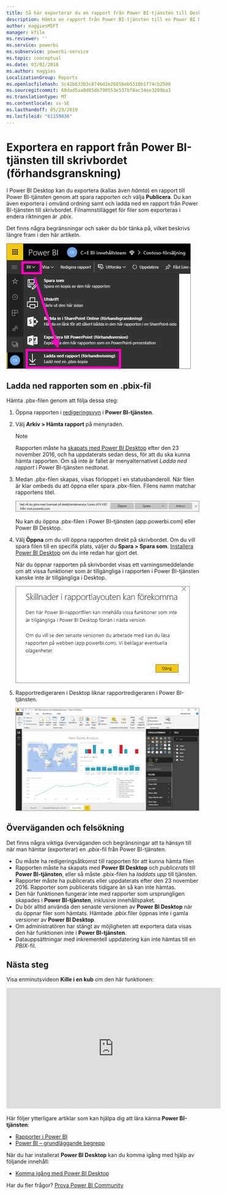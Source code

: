 ```yaml
---
title: Så här exporterar du en rapport från Power BI-tjänsten till Desktop (förhandsgranskning)
description: Hämta en rapport från Power BI-tjänsten till en Power BI Desktop-fil
author: maggiesMSFT
manager: kfile
ms.reviewer: ''
ms.service: powerbi
ms.subservice: powerbi-service
ms.topic: conceptual
ms.date: 03/02/2018
ms.author: maggies
LocalizationGroup: Reports
ms.openlocfilehash: 5c42b633b3c8746d2e26656eb5310b1f74cb2500
ms.sourcegitcommit: 60dad5aa0d85db790553e537bf8ac34ee3289ba3
ms.translationtype: MT
ms.contentlocale: sv-SE
ms.lasthandoff: 05/29/2019
ms.locfileid: "61159836"
---
```

# <a name="export-a-report-from-power-bi-service-to-desktop-preview"></a>Exportera en rapport från Power BI-tjänsten till skrivbordet (förhandsgranskning)
I Power BI Desktop kan du exportera (kallas även *hämta*) en rapport till Power BI-tjänsten genom att spara rapporten och välja **Publicera**. Du kan även exportera i omvänd ordning samt och ladda ned en rapport från Power BI-tjänsten till skrivbordet. Filnamnstillägget för filer som exporteras i endera riktningen är *.pbix*.

Det finns några begränsningar och saker du bör tänka på, vilket beskrivs längre fram i den här artikeln.

![Listrutan Fil](media/service-export-to-pbix/power-bi-file-export.png)

## <a name="download-the-report-as-a-pbix"></a>Ladda ned rapporten som en .pbix-fil
Hämta .pbx-filen genom att följa dessa steg:

1. Öppna rapporten i [redigeringsvyn](consumer/end-user-reading-view.md) i **Power BI-tjänsten**.
2. Välj **Arkiv > Hämta rapport** på menyraden.
   
   > [!NOTE]
   > Rapporten måste ha [skapats med Power BI Desktop](guided-learning/publishingandsharing.yml?tutorial-step=2) efter den 23 november 2016, och ha uppdaterats sedan dess, för att du ska kunna hämta rapporten. Om så inte är fallet är menyalternativet *Ladda ned rapport* i Power BI-tjänsten nedtonat.
   > 
   > 
3. Medan .pbx-filen skapas, visas förloppet i en statusbanderoll. När filen är klar ombeds du att öppna eller spara .pbx-filen. Filens namn matchar rapportens titel.
   
    ![Öppna, Spara eller Avbryt](media/service-export-to-pbix/power-bi-save-pbix.png)
   
    Nu kan du öppna .pbx-filen i Power BI-tjänsten (app.powerbi.com) eller Power BI Desktop.     
4. Välj **Öppna** om du vill öppna rapporten direkt på skrivbordet. Om du vill spara filen till en specifik plats, väljer du **Spara > Spara som**. [Installera Power BI Desktop](desktop-get-the-desktop.md) om du inte redan har gjort det.
   
    När du öppnar rapporten på skrivbordet visas ett varningsmeddelande om att vissa funktioner som är tillgängliga i rapporten i Power BI-tjänsten kanske inte är tillgängliga i Desktop.
   
    ![varningsdialogruta](media/service-export-to-pbix/power-bi-export-to-pbix_2.png)

5. Rapportredigeraren i Desktop liknar rapportredigeraren i Power BI-tjänsten.  
   
    ![rapportredigeraren i Power BI Desktop](media/service-export-to-pbix/power-bi-desktop.png)

## <a name="considerations-and-troubleshooting"></a>Överväganden och felsökning
Det finns några viktiga överväganden och begränsningar att ta hänsyn till när man hämtar (exporterar) en *.pbix*-fil från Power BI-tjänsten.

* Du måste ha redigeringsåtkomst till rapporten för att kunna hämta filen
* Rapporten måste ha skapats med **Power BI Desktop** och *publicerats* till **Power BI-tjänsten**, eller så måste .pbix-filen ha *laddats upp* till tjänsten.
* Rapporter måste ha publicerats eller uppdaterats efter den 23 november 2016. Rapporter som publicerats tidigare än så kan inte hämtas.
* Den här funktionen fungerar inte med rapporter som ursprungligen skapades i **Power BI-tjänsten**, inklusive innehållspaket.
* Du bör alltid använda den senaste versionen av **Power BI Desktop** när du öppnar filer som hämtats. Hämtade *.pbix*.filer öppnas inte i gamla versioner av **Power BI Desktop**.
* Om administratören har stängt av möjligheten att exportera data visas den här funktionen inte i **Power BI-tjänsten**.
* Datauppsättningar med inkrementell uppdatering kan inte hämtas till en *PBIX*-fil.

## <a name="next-steps"></a>Nästa steg
Visa enminutsvideon **Kille i en kub** om den här funktionen:

<iframe width="560" height="315" src="https://www.youtube.com/embed/ymWqU5jiUl0" frameborder="0" allowfullscreen></iframe>

Här följer ytterligare artiklar som kan hjälpa dig att lära känna **Power BI-tjänsten**:

* [Rapporter i Power BI](consumer/end-user-reports.md)
* [Power BI – grundläggande begrepp](consumer/end-user-basic-concepts.md)

När du har installerat **Power BI Desktop** kan du komma igång med hjälp av följande innehåll:

* [Komma igång med Power BI Desktop](desktop-getting-started.md)

Har du fler frågor? [Prova Power BI Community](http://community.powerbi.com/)   

